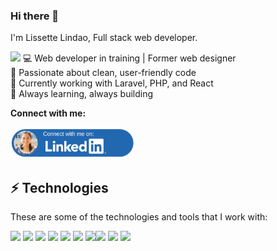 ### Hi there 👋
<p>I'm Lissette Lindao, Full stack web developer.</p>

<img src="https://user-images.githubusercontent.com/16761591/200602345-8c601800-f910-4d19-81c3-e28cd52d7437.jpg" /> 
💻 Web developer in training | Former web designer <br>
🎯 Passionate about clean, user-friendly code <br>
🌱 Currently working with Laravel, PHP, and React <br>
🚀 Always learning, always building <br>

<strong>Connect with me:</strong>
<p>
  <a href="https://www.linkedin.com/in/lissettelindao/"><img height="50" src="./connectIN.png" /> </a>
</p>

## ⚡ Technologies
<p>These are some of the technologies and tools that I work with:</p>
<p><img height="20" src="https://user-images.githubusercontent.com/16761591/200376990-12f34cf4-ac65-42b8-a264-94436586b0a4.png" /> <img height="20" src="https://user-images.githubusercontent.com/16761591/200377528-67ec9e27-c156-4eac-ac5d-043b44fcf530.png" /> <img height="20" src="https://user-images.githubusercontent.com/16761591/200377724-bd70729e-a9d0-4298-b6ff-1594f4bd63e3.png" /> <img height="20" src="https://user-images.githubusercontent.com/16761591/200377782-9dd3ec78-b227-4b7b-a216-ec42a926cee3.png" /> <img height="20" src="https://user-images.githubusercontent.com/16761591/200377856-0cb88f5a-2789-41fd-8e39-8d88fe8839f0.png" /> <img height="20" src="https://user-images.githubusercontent.com/16761591/200377971-11a81915-25e6-4c07-9f7f-fadd57e27993.png" /> <img height="20" src="https://user-images.githubusercontent.com/16761591/200380790-3280b6d5-6db2-4d7a-b66d-4afc0d8728f3.png" /><img height="20" src="https://user-images.githubusercontent.com/16761591/200378880-8f701ff0-63ea-4a6e-89e3-2e1ba1f9d182.png" /> <img height="20" src="https://user-images.githubusercontent.com/16761591/200378840-7ba560a6-9a1b-4406-8650-2db900094a3a.png" /> <img height="20" src="https://user-images.githubusercontent.com/16761591/200381659-bfb597be-70a2-43ae-bf4f-e5b91763ee5f.png" /></p>


<!--
**lnlindao/lnlindao** is a ✨ _special_ ✨ repository because its `README.md` (this file) appears on your GitHub profile.

Here are some ideas to get you started:

- 🔭 I’m currently working on ...
- 🌱 I’m currently learning ...
- 👯 I’m looking to collaborate on ...
- 🤔 I’m looking for help with ...
- 💬 Ask me about ...
- 📫 How to reach me: ...
- 😄 Pronouns: ...
- ⚡ Fun fact: ...
-->
